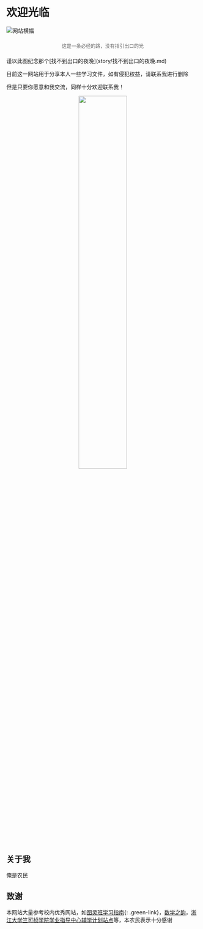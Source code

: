 # 欢迎光临

![网站横幅](https://my-blog-1355984362.cos.ap-shanghai.myqcloud.com/banner.jpg)
<div style="text-align: center; margin: 20px 0;">
  <p style="color: #666; font-size: 0.9em;">这是一条必经的路，没有指引出口的光</p>
</div>
谨以此图纪念那个[找不到出口的夜晚](story/找不到出口的夜晚.md)

目前这一网站用于分享本人一些学习文件，如有侵犯权益，请联系我进行删除

但是只要你愿意和我交流，同样十分欢迎联系我！
<div style="text-align: center; margin: 5px 0; padding: 0;">
  <img src="https://my-blog-1355984362.cos.ap-shanghai.myqcloud.com/my_tdcode.png" style="width: 50%; height: auto;">
</div>


## 关于我
俺是农民

## 致谢
本网站大量参考校内优秀网站，如[图灵班学习指南](https://zju-turing.github.io/TuringCourses/){: .green-link}，[数学之韵](https://zju_math.pages.zjusct.io/mathweb/)，[浙江大学竺可桢学院学业指导中心辅学计划站点](https://ckc-agc.bowling233.top/)等，本农民表示十分感谢
